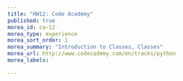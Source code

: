 ```yaml
---
title: "HW12: Code Academy"
published: true
morea_id: ca-12
morea_type: experience
morea_sort_order: 1
morea_summary: "Introduction to Classes, Classes"
morea_url: http://www.codecademy.com/en/tracks/python
morea_labels:

---
```

<!--## Code Academy Sign Up

Throughout the semester we will be exploring new concepts through Code Academy.
Visit [codecademy.com](http://www.codecademy.com/en/tracks/python) and create an account. Then go to view my profile. Post this URL to moodle to submit your assignment.

*Make sure you have completed **both** the Python Syntax & Tip Calculator exercises before the due date.*-->